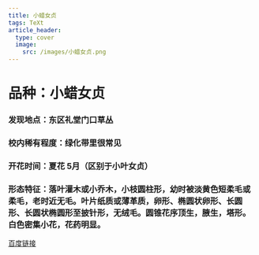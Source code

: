 ```yaml
---
title: 小蜡女贞
tags: TeXt
article_header:
  type: cover
  image:
    src: /images/小蜡女贞.png
---
```


# 品种：小蜡女贞
### 发现地点：东区礼堂门口草丛
### 校内稀有程度：绿化带里很常见
### 开花时间：夏花  5月（区别于小叶女贞）
### 形态特征：落叶灌木或小乔木，小枝圆柱形，幼时被淡黄色短柔毛或柔毛，老时近无毛。叶片纸质或薄革质，卵形、椭圆状卵形、长圆形、长圆状椭圆形至披针形，无绒毛。圆锥花序顶生，腋生，塔形。白色密集小花，花药明显。

[百度链接](https://baike.baidu.com/item/%E5%B0%8F%E8%9C%A1?fromModule=lemma_search-box)

<!--more-->

